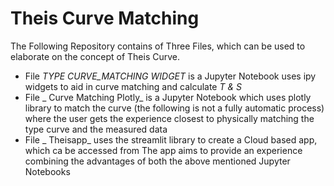 # Theis Curve Matching

The Following Repository contains of Three Files, which can be used to elaborate on the concept of Theis Curve. 

- File _TYPE CURVE_MATCHING WIDGET_ is a Jupyter Notebook  uses ipy widgets to aid in curve matching and calculate _T & S_
- File _ Curve Matching Plotly_ is a Jupyter Notebook which uses plotly library to match  the curve (the following is not a fully automatic process) where the user gets the experience closest to physically matching the type curve and the measured data 
- File _ Theisapp_ uses the streamlit library to create a Cloud based app, which ca be accessed from The app aims to provide an experience combining the advantages of both the above mentioned Jupyter Notebooks
